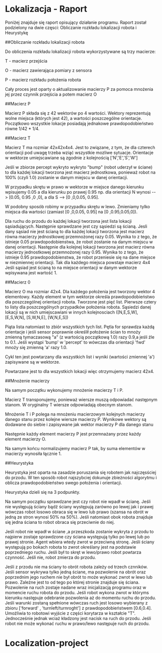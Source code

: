 # Lokalizacja - Raport

Poniżej znajduje się raport opisujący działanie programu. Raport został podzielony na dwie częsci: Obliczanie rozkładu lokalizacji robota i Heurystykę

##Obliczanie rozkładu lokalizacji robota

Do obliczenia rozkładu lokalizacji robota wykorzystywane są trzy macierze:

T - macierz przejścia 

O - macierz zawierająca pomiary z sensora

P - macierz rozkładu położenia robota

Cały proces jest oparty o aktualizowanie macierzy P za pomoca mnożenia jej przez czynnik przejścia a potem macierz O

##Macierz P

Macierz P składa się z 42 wektorów po 4 wartości. Wektory reprezentują wolne miejsca (których jest 42), a wartości poszczególne orientacje. 
Początkowo wszystkie lokacje posiadają jednakowe prawdopodobieństwo równe 1/42 * 1/4. 

##Macierz T

Macierz T ma rozmiar 42x42x4x4. Jest to związane, z tym, że dla czterech orientacji pod uwagę trzeba wziąć wszystkie mozliwe sytuacje. 
Orientacje w wektorze umiejscawiane są zgodnie z kolejnością ['N','E','S','W']

Jeśli w zbiorze percept wykryto wykryto "bump" (robot uderzył w ściane) to dla każdej lokacji tworzona jest macierz jednostkowa,
ponieważ robot na 100% (czyli 1.0) zostanie w danym miejscu w danej orientacji.

W przypadku skrętu w prawo w wektorze w miejsce danego kierunku wpisujemy 0.05 a dla kierunku po prawej 0.95 
np. dla orientacji N wynosi --> [0.05, 0.95 ,0 ,0], a dla S --> [0 ,0,0.05, 0.95]. 

W podobny sposób robimy w przypadku skrętu w lewo. Zmieniamy tylko miejsca dla wartości (zamiast [0 ,0,0.05, 0.95] na [0 ,0.95,0.05,0]).

Dla ruchu do przodu do każdej lokacji tworzona jest lista lokacji sąsiadujących. Następnie sprawdzane jest czy sąsiedzi są ścianą.
Jesli dany sąsiad nie jest ścianą to dla każdej lokacji tworzona jest macierz równa macierzy jednostkowej przemnożonej razy 0.05.
Wynika to z tego, że  istnieje 0.05 prawdopodobienstwa, że robot zostanie na danym miejscu w danej orientacji.
Następnie dla kolejnej lokacji tworzona jest macierz równa macierzy jednostkowej przemnożonej razy 0.95.
Wynika to z tego, że  istnieje 0.95 prawdopodobienstwa, że robot przeniesie się na dane miejsce w niezmiennej orientacji.
Tak dla każdego miejsca powstaje macierz 4x4
Jeśli sąsiad jest ścianą to na miejsce orientacji w danym wektorze wpisywana jest wartość 1.

##Macierz 0

Macierz O ma rozmiar 42x4. Dla każdego położenia jest tworzony wektor 4 elementowy.
Każdy element w tym wektorze określa prawdopodobieństwo dla poszczególnej orientacji robota.
Tworzone jest pięć list. Pierwsze cztery to listy dla poszczególnych przypadków położenia robota. Sąsiedzi danej lokacji są w nich umiejscawiani w innych kolejnosciach 
([N,E,S,W], [E,S,W,N], [S,W,N,E], [W,N,E,S])

Piąta lista natomiast to zbiór wszystkich tych list.
Pętla for sprawdza każdą orientacje i jeśli sensor poprawnie określił położenie ścian to mnoży zmienną tymaczasową "a" 
(z wartością początkową 1.0) razy 0.9,a jeśli źle to 0.1.
Jeśli wystąpi 'bump' w 'percept' to wówczas dla orientacji 'fwd' mnoży się zmienną 'a' razy 1.0. 

Cykl ten jest powtarzany dla wszystkich list i wyniki (wartości zmiennej 'a') zapisywane są w wektorze. 

Powtarzane jest to dla wszystkich lokacji więc otrzymujemy macierz 42x4.

##Mnożenie macierzy

Na samym początku wykonujemy mnożenie macierzy T i P. 

Macierz T transponujemy, ponieważ wiersze muszą odpowiadać następnym stanom. W oryginalny T wiersze odpowiadają obecnym stanom.

Mnożenie T i P polega na mnożeniu macierzowym kolejnych macierzy danego stanu przez kolejne wiersze macierzy P.
Wynikowe wektory są dodawane do siebie i zapisywane jak wektor macierzy P dla danego stanu

Następnie każdy element macierzy P jest przemnażany przez każdy element macierzy O.

Na samym końcu normalizujemy macierz P tak, by suma elementów w macierzy wynosiła łącznie 1.

##Heurystyka

Heurystyka jest oparta na zasadzie poruszania się robotem jak najczęsściej do przodu.
W ten sposób robot najszybciej dokunuje zbieżności algorytmu i oblicza prawdopodobieństwo swego położenia i orientacji.

Heurystyka dzieli się na 3 podpunkty.

Na samym początku sprawdzane jest czy robot nie wpadł w ścianę. Jeśli nie występują ściany bądź ściany występują zarówno po lewej jak i prawej
wówczas robot losowo obraca się w lewo lub prawo (szansa na obrót w jedną ze stron wynosi 50% na 50%). Jeśli natomiast obok robota znajduje się jedna ściana
to robot obraca się przeciwnie do niej. 

Jeśli robot nie wpadł w ściane ,a przeszkoda zostanie wykryta z przodu to najpierw zostaje sprawdzone czy ściana występują  tylko po lewej lub po prawej stronie. 
Agent wbiera wtedy zwrot w przeciwną stronę. Jeśli ściany występują po bokach robota to zwrot określany jest na podstawie poprzedniego ruchu. 
Jeśli był to skręt w lewo/prawo robot powtarza czynność. Jeśli nie, robot zmierza do przodu.

Jeśli z przodu nie ma ściany to obrót robota zależy od trzech cznników. 
Jeśli sensor wykrywa tylko jedną ściane, ma pozwolenie na obrót oraz poprzednim jego ruchem nie był obrót to może wykonać zwrot w lewo lub prawo.
Zależne jest to od tego po której stronie znajduje się ściana. Pozwolenie na ruch zostaje nadane wraz
inicjalizacją programu oraz w momencie ruchu robota do przodu. Jeśli robot wykona zwrot w któryms kierunku następuje odebranie pozwolenia aż do momentu ruchu do przodu.
Jeśli warunki zostaną spełnione wówczas ruch jest losowo wybierany z zbioru ['forward' , 'turnleft/turnroght'] z prawdopodobieństwem [0.6,0.4]. 
Umożliwia to robotowi wyjście z części korytarza w kształcie "T". Jednocześnie jednak wciaż kładzony jest nacisk na ruch do przodu.
Jeśli robot nie może wykonać ruchu w prawo/lewo następuje ruch do przodu.

# Localization-project
